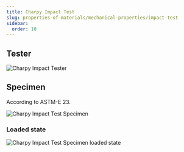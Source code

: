 ```yaml
---
title: Charpy Impact Test
slug: properties-of-materials/mechanical-properties/impact-test
sidebar:
  order: 10
---
```


## Tester

![Charpy Impact Tester](/props/charpy-impact-tester.jpg)

## Specimen

According to ASTM-E 23.

![Charpy Impact Test Specimen](/props/charpy-impact-test-specimen.jpg)

### Loaded state

![Charpy Impact Test Specimen loaded state](/props/charpy-impact-test-load.jpg)
